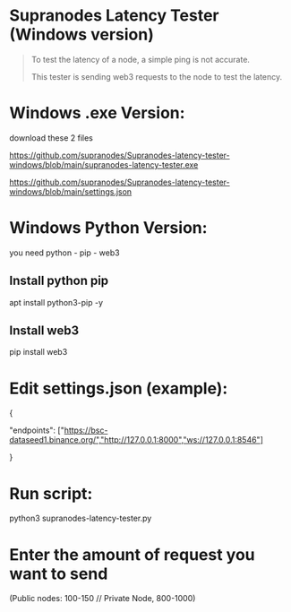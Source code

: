 # Supranodes Latency Tester (Windows version)

>To test the latency of a node, a simple ping is not accurate.
>
>This tester is sending web3 requests to the node to test the latency. 


# Windows .exe Version:
download these 2 files

https://github.com/supranodes/Supranodes-latency-tester-windows/blob/main/supranodes-latency-tester.exe

https://github.com/supranodes/Supranodes-latency-tester-windows/blob/main/settings.json



# Windows Python Version:
you need python - pip - web3

## Install python pip
apt install python3-pip -y

## Install web3
pip install web3

# Edit settings.json (example):
{

"endpoints": ["https://bsc-dataseed1.binance.org/","http://127.0.0.1:8000","ws://127.0.0.1:8546"]

}

# Run script:
python3 supranodes-latency-tester.py

# Enter the amount of request you want to send
(Public nodes: 100-150 // Private Node, 800-1000)
